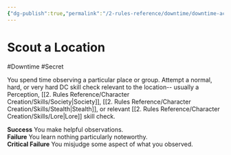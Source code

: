 ```yaml
---
{"dg-publish":true,"permalink":"/2-rules-reference/downtime/downtime-activities/strategize/scout-a-location/"}
---
```


# Scout a Location
#Downtime #Secret 

You spend time observing a particular place or group. Attempt a normal, hard, or very hard DC skill check relevant to the location-- usually a Perception, [[2. Rules Reference/Character Creation/Skills/Society\|Society]], [[2. Rules Reference/Character Creation/Skills/Stealth\|Stealth]], or relevant [[2. Rules Reference/Character Creation/Skills/Lore\|Lore]] skill check.

**Success** You make helpful observations.  
**Failure** You learn nothing particularly noteworthy.  
**Critical Failure** You misjudge some aspect of what you observed.
